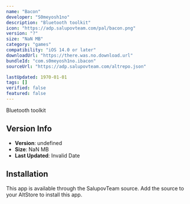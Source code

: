 ```yaml
---
name: "Bacon"
developer: "S0meyosh1no"
description: "Bluetooth toolkit"
icon: "https://adp.salupovteam.com/pal/bacon.png"
version: "?"
size: "NaN MB"
category: "games"
compatibility: "iOS 14.0 or later"
downloadUrl: "https://there.was.no.download.url"
bundleId: "com.s0meyosh1no.ibacon"
sourceUrl: "https://adp.salupovteam.com/altrepo.json"

lastUpdated: 1970-01-01
tags: []
verified: false
featured: false
---
```


Bluetooth toolkit

## Version Info

- **Version**: undefined
- **Size**: NaN MB
- **Last Updated**: Invalid Date

## Installation

This app is available through the SalupovTeam source. Add the source to your AltStore to install this app.
